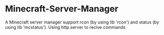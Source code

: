 # Minecraft-Server-Manager
A Minecraft server manager support rcon (by using lib 'rcon') and status (by using lib 'mcstatus').
Using http.server to recive commands
